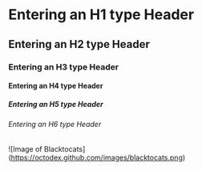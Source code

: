 # Entering an H1 type Header 
## Entering an H2 type Header
### Entering an H3 type Header
#### Entering an H4 type Header
##### Entering an H5 type Header
###### Entering an H6 type Header
![Image of Blacktocats] (https://octodex.github.com/images/blacktocats.png)
